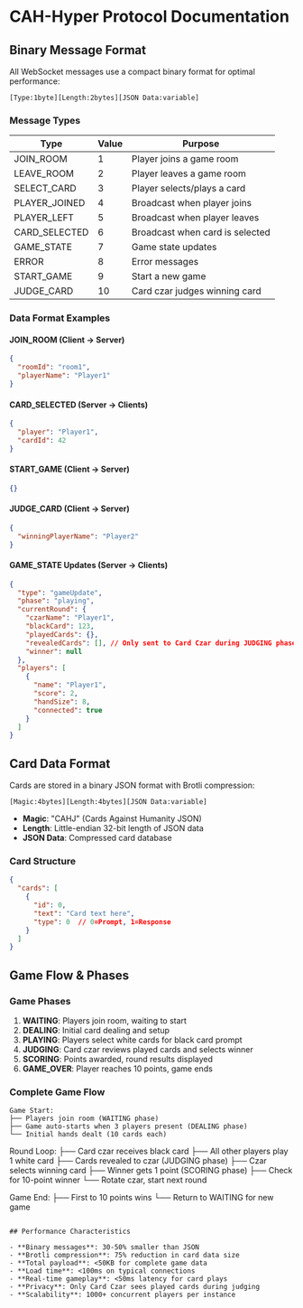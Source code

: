 # CAH-Hyper Protocol Documentation

## Binary Message Format

All WebSocket messages use a compact binary format for optimal performance:

```
[Type:1byte][Length:2bytes][JSON Data:variable]
```

### Message Types

| Type | Value | Purpose |
|------|-------|---------|
| JOIN_ROOM | 1 | Player joins a game room |
| LEAVE_ROOM | 2 | Player leaves a game room |
| SELECT_CARD | 3 | Player selects/plays a card |
| PLAYER_JOINED | 4 | Broadcast when player joins |
| PLAYER_LEFT | 5 | Broadcast when player leaves |
| CARD_SELECTED | 6 | Broadcast when card is selected |
| GAME_STATE | 7 | Game state updates |
| ERROR | 8 | Error messages |
| START_GAME | 9 | Start a new game |
| JUDGE_CARD | 10 | Card czar judges winning card |

### Data Format Examples

#### JOIN_ROOM (Client → Server)
```json
{
  "roomId": "room1",
  "playerName": "Player1"
}
```

#### CARD_SELECTED (Server → Clients)
```json
{
  "player": "Player1",
  "cardId": 42
}
```

#### START_GAME (Client → Server)
```json
{}
```

#### JUDGE_CARD (Client → Server)
```json
{
  "winningPlayerName": "Player2"
}
```

#### GAME_STATE Updates (Server → Clients)
```json
{
  "type": "gameUpdate",
  "phase": "playing",
  "currentRound": {
    "czarName": "Player1",
    "blackCard": 123,
    "playedCards": {},
    "revealedCards": [], // Only sent to Card Czar during JUDGING phase
    "winner": null
  },
  "players": [
    {
      "name": "Player1",
      "score": 2,
      "handSize": 8,
      "connected": true
    }
  ]
}
```

## Card Data Format

Cards are stored in a binary JSON format with Brotli compression:

```
[Magic:4bytes][Length:4bytes][JSON Data:variable]
```

- **Magic**: "CAHJ" (Cards Against Humanity JSON)
- **Length**: Little-endian 32-bit length of JSON data
- **JSON Data**: Compressed card database

### Card Structure
```json
{
  "cards": [
    {
      "id": 0,
      "text": "Card text here",
      "type": 0  // 0=Prompt, 1=Response
    }
  ]
}
```

## Game Flow & Phases

### Game Phases
1. **WAITING**: Players join room, waiting to start
2. **DEALING**: Initial card dealing and setup
3. **PLAYING**: Players select white cards for black card prompt
4. **JUDGING**: Card czar reviews played cards and selects winner
5. **SCORING**: Points awarded, round results displayed
6. **GAME_OVER**: Player reaches 10 points, game ends

### Complete Game Flow
```
Game Start:
├── Players join room (WAITING phase)
├── Game auto-starts when 3 players present (DEALING phase)
└── Initial hands dealt (10 cards each)
```

Round Loop:
├── Card czar receives black card
├── All other players play 1 white card
├── Cards revealed to czar (JUDGING phase)
├── Czar selects winning card
├── Winner gets 1 point (SCORING phase)
├── Check for 10-point winner
└── Rotate czar, start next round

Game End:
├── First to 10 points wins
└── Return to WAITING for new game
```

## Performance Characteristics

- **Binary messages**: 30-50% smaller than JSON
- **Brotli compression**: 75% reduction in card data size
- **Total payload**: <50KB for complete game data
- **Load time**: <100ms on typical connections
- **Real-time gameplay**: <50ms latency for card plays
- **Privacy**: Only Card Czar sees played cards during judging
- **Scalability**: 1000+ concurrent players per instance